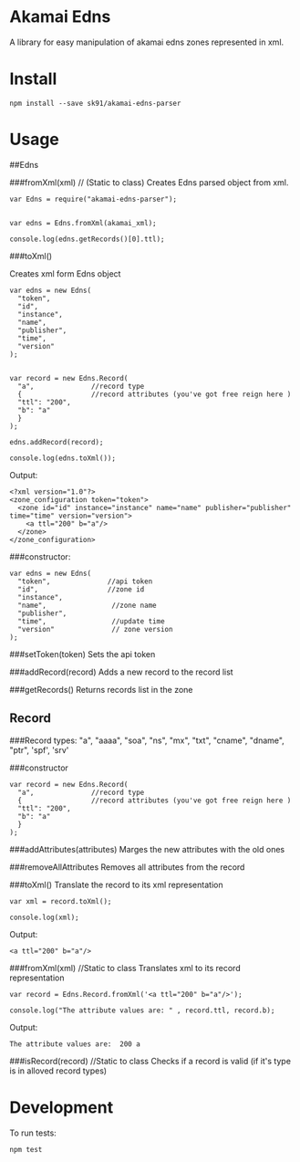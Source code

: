 Akamai Edns
===========

A library for easy manipulation of akamai edns zones represented in xml.


Install
========

```
npm install --save sk91/akamai-edns-parser
```


Usage
======
##Edns

###fromXml(xml)    //  (Static to class)
Creates Edns parsed object from xml.

```
var Edns = require("akamai-edns-parser");


var edns = Edns.fromXml(akamai_xml);

console.log(edns.getRecords()[0].ttl);

```


###toXml()

Creates xml form Edns object
```
var edns = new Edns(
  "token",
  "id",
  "instance",
  "name",
  "publisher",
  "time",
  "version"
);


var record = new Edns.Record(
  "a",              //record type
  {                 //record attributes (you've got free reign here )
  "ttl": "200",
  "b": "a"
  }
);

edns.addRecord(record);

console.log(edns.toXml());

```

Output:
```
<?xml version="1.0"?>
<zone_configuration token="token">
  <zone id="id" instance="instance" name="name" publisher="publisher" time="time" version="version">
    <a ttl="200" b="a"/>
  </zone>
</zone_configuration>
```


###constructor:
```
var edns = new Edns(
  "token",              //api token
  "id",                 //zone id
  "instance",
  "name",                //zone name
  "publisher",
  "time",                //update time
  "version"              // zone version
);

```

###setToken(token)
Sets the api token

###addRecord(record)
Adds a new record to the record list

###getRecords()
Returns records list in the zone


## Record


###Record types:
"a", "aaaa", "soa", "ns", "mx", "txt", "cname", "dname", "ptr", 'spf', 'srv'

###constructor

```
var record = new Edns.Record(
  "a",              //record type
  {                 //record attributes (you've got free reign here )
  "ttl": "200",
  "b": "a"
  }
);

```

###addAttributes(attributes)
Marges the new attributes with the old ones

###removeAllAttributes
Removes all attributes from the record

###toXml()
Translate the record to its xml representation

```
var xml = record.toXml();

console.log(xml);

```

Output:
```
<a ttl="200" b="a"/>
```

###fromXml(xml)             //Static to class
Translates xml to its record representation


```
var record = Edns.Record.fromXml('<a ttl="200" b="a"/>');

console.log("The attribute values are: " , record.ttl, record.b);

```

Output:

```
The attribute values are:  200 a

```


###isRecord(record)         //Static to class
Checks if a record is valid (if it's type is in alloved record types)



Development
===========

To run tests:

```
npm test
```
